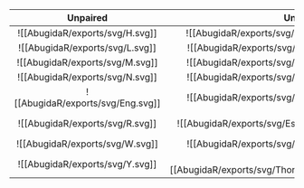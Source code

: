|             Unpaired              |                            Unvoiced | Voiced                             |
| :-------------------------------: | ----------------------------------: | :--------------------------------- |
|  ![[AbugidaR/exports/svg/H.svg]]  |     ![[AbugidaR/exports/svg/C.svg]] | ![[AbugidaR/exports/svg/J.svg]]    |
|  ![[AbugidaR/exports/svg/L.svg]]  |     ![[AbugidaR/exports/svg/F.svg]] | ![[AbugidaR/exports/svg/V.svg]]    |
|  ![[AbugidaR/exports/svg/M.svg]]  |     ![[AbugidaR/exports/svg/K.svg]] | ![[AbugidaR/exports/svg/G.svg]]    |
|  ![[AbugidaR/exports/svg/N.svg]]  |     ![[AbugidaR/exports/svg/P.svg]] | ![[AbugidaR/exports/svg/B.svg]]    |
| ![[AbugidaR/exports/svg/Eng.svg]] |     ![[AbugidaR/exports/svg/S.svg]] | ![[AbugidaR/exports/svg/Z.svg]]    |
|  ![[AbugidaR/exports/svg/R.svg]]  |   ![[AbugidaR/exports/svg/Esh.svg]] | ![[AbugidaR/exports/svg/Zhed.svg]] |
|  ![[AbugidaR/exports/svg/W.svg]]  |     ![[AbugidaR/exports/svg/T.svg]] | ![[AbugidaR/exports/svg/D.svg]]    |
|  ![[AbugidaR/exports/svg/Y.svg]]  | ![[AbugidaR/exports/svg/Thorn.svg]] | ![[AbugidaR/exports/svg/Edh.svg]]  |